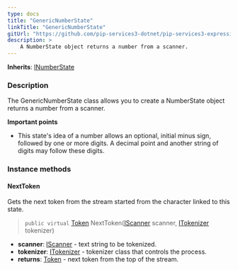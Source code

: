 ```yaml
---
type: docs
title: "GenericNumberState"
linkTitle: "GenericNumberState"
gitUrl: "https://github.com/pip-services3-dotnet/pip-services3-expressions-dotnet"
description: > 
    A NumberState object returns a number from a scanner. 
---
```


**Inherits**: [INumberState](../../inumber_state)

### Description

The GenericNumberState class allows you to create a NumberState object returns a number from a scanner.

**Important points**
- This state's idea of a number allows an optional, initial minus sign, followed by one or more digits. A decimal point and another string of digits may follow these digits.



### Instance methods

#### NextToken
Gets the next token from the stream started from the character linked to this state.

> `public virtual` [Token](../../token) NextToken([IScanner](../../../io/iscanner) scanner, [ITokenizer](../../itokenizer) tokenizer)

- **scanner**: [IScanner](../../../io/iscanner) - text string to be tokenized.
- **tokenizer**: [ITokenizer](../../itokenizer) - tokenizer class that controls the process.
- **returns**: [Token](../../token) - next token from the top of the stream.
